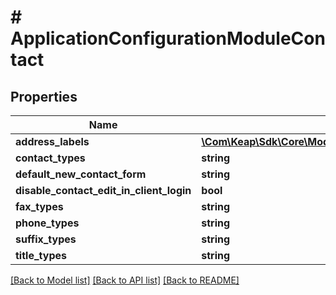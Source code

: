 # # ApplicationConfigurationModuleContact

## Properties

Name | Type | Description | Notes
------------ | ------------- | ------------- | -------------
**address_labels** | [**\Com\Keap\Sdk\Core\Model\ApplicationConfigurationModuleContactAddressLabels**](ApplicationConfigurationModuleContactAddressLabels.md) |  | [optional]
**contact_types** | **string** |  | [optional]
**default_new_contact_form** | **string** |  | [optional]
**disable_contact_edit_in_client_login** | **bool** |  | [optional]
**fax_types** | **string** |  | [optional]
**phone_types** | **string** |  | [optional]
**suffix_types** | **string** |  | [optional]
**title_types** | **string** |  | [optional]

[[Back to Model list]](../../README.md#models) [[Back to API list]](../../README.md#endpoints) [[Back to README]](../../README.md)

